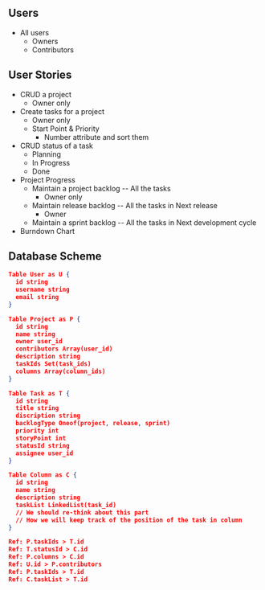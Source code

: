 ## Users

- All users
  - Owners
  - Contributors

## User Stories

- CRUD a project
  - Owner only
- Create tasks for a project
  - Owner only
  - Start Point & Priority
    - Number attribute and sort them
- CRUD status of a task
  - Planning
  - In Progress
  - Done
- Project Progress
  - Maintain a project backlog -- All the tasks
    - Owner only
  - Maintain release backlog -- All the tasks in Next release
    - Owner
  - Maintain a sprint backlog -- All the tasks in Next development cycle
- Burndown Chart

## Database Scheme

```json
Table User as U {
  id string
  username string
  email string
}

Table Project as P {
  id string
  name string
  owner user_id
  contributors Array(user_id)
  description string
  taskIds Set(task_ids)
  columns Array(column_ids)
}

Table Task as T {
  id string
  title string
  discription string
  backlogType Oneof(project, release, sprint)
  priority int
  storyPoint int
  statusId string
  assignee user_id
}

Table Column as C {
  id string
  name string
  description string
  taskList LinkedList(task_id)
  // We should re-think about this part
  // How we will keep track of the position of the task in column
}

Ref: P.taskIds > T.id
Ref: T.statusId > C.id
Ref: P.columns > C.id
Ref: U.id > P.contributors
Ref: P.taskIds > T.id
Ref: C.taskList > T.id
```
